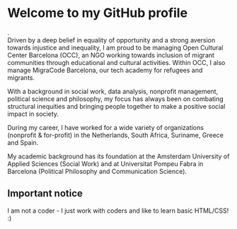 <H1>Welcome to my GitHub profile</H1>.
</br>
Driven by a deep belief in equality of opportunity and a strong aversion towards injustice and inequality, I am proud to be managing Open Cultural Center Barcelona (OCC), an NGO working towards inclusion of migrant communities through educational and cultural activities. Within OCC, I also manage MigraCode Barcelona, our tech academy for refugees and migrants.

With a background in social work, data analysis, nonprofit management, political science and philosophy, my focus has always been on combating structural inequities and bringing people together to make a positive social impact in society.

During my career, I have worked for a wide variety of organizations (nonprofit & for-profit) in the Netherlands, South Africa, Suriname, Greece and Spain.

My academic background has its foundation at the Amsterdam University of Applied Sciences (Social Work) and at Universitat Pompeu Fabra in Barcelona (Political Philosophy and Communication Science).
</br>
<H2>Important notice</H2>
I am not a coder - I just work with coders and like to learn basic HTML/CSS! :)
